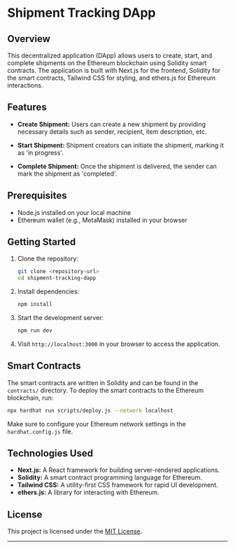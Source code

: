 # Shipment Tracking DApp

## Overview

This decentralized application (DApp) allows users to create, start, and complete shipments on the Ethereum blockchain using Solidity smart contracts. The application is built with Next.js for the frontend, Solidity for the smart contracts, Tailwind CSS for styling, and ethers.js for Ethereum interactions.

## Features

- **Create Shipment:** Users can create a new shipment by providing necessary details such as sender, recipient, item description, etc.

- **Start Shipment:** Shipment creators can initiate the shipment, marking it as 'in progress'.

- **Complete Shipment:** Once the shipment is delivered, the sender can mark the shipment as 'completed'.

## Prerequisites

- Node.js installed on your local machine
- Ethereum wallet (e.g., MetaMask) installed in your browser

## Getting Started

1. Clone the repository:

    ```bash
    git clone <repository-url>
    cd shipment-tracking-dapp
    ```

2. Install dependencies:

    ```bash
    npm install
    ```

3. Start the development server:

    ```bash
    npm run dev
    ```

4. Visit `http://localhost:3000` in your browser to access the application.

## Smart Contracts

The smart contracts are written in Solidity and can be found in the `contracts/` directory. To deploy the smart contracts to the Ethereum blockchain, run:

```bash
npx hardhat run scripts/deploy.js --network localhost
```

Make sure to configure your Ethereum network settings in the `hardhat.config.js` file.

## Technologies Used

- **Next.js:** A React framework for building server-rendered applications.
- **Solidity:** A smart contract programming language for Ethereum.
- **Tailwind CSS:** A utility-first CSS framework for rapid UI development.
- **ethers.js:** A library for interacting with Ethereum.

## License

This project is licensed under the [MIT License](LICENSE).

---
